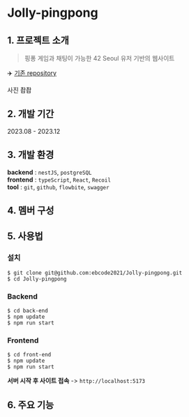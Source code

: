 # Jolly-pingpong

## 1. 프로젝트 소개

> 핑퐁 게임과 채팅이 가능한 42 Seoul 유저 기반의 웹사이트

✈️ [기존 repository]("https://github.com/42-Jolly-pingpong/back-end")

사진 촵촵

## 2. 개발 기간

2023.08 - 2023.12

## 3. 개발 환경

**backend** : `nestJS`, `postgreSQL` \
**frontend** : `typeScript`, `React`, `Recoil` \
**tool** : `git`, `github`, `flowbite`, `swagger`

## 4. 멤버 구성

## 5. 사용법

### 설치

```
$ git clone git@github.com:ebcode2021/Jolly-pingpong.git
$ cd Jolly-pingpong
```

### Backend

```
$ cd back-end
$ npm update
$ npm run start
```

### Frontend

```
$ cd front-end
$ npm update
$ npm run start
```

**서버 시작 후 사이트 접속** -> `http://localhost:5173`

## 6. 주요 기능
